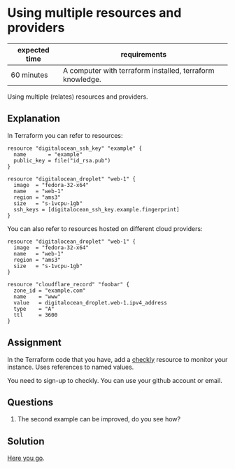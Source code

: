 # Using multiple resources and providers

|expected time|requirements                                             |
|-------------|---------------------------------------------------------|
|60 minutes   |A computer with terraform installed, terraform knowledge.|

Using multiple (relates) resources and providers.

## Explanation

In Terraform you can refer to resources:

```
resource "digitalocean_ssh_key" "example" {
  name       = "example"
  public_key = file("id_rsa.pub")
}

resource "digitalocean_droplet" "web-1" {
  image  = "fedora-32-x64"
  name   = "web-1"
  region = "ams3"
  size   = "s-1vcpu-1gb"
  ssh_keys = [digitalocean_ssh_key.example.fingerprint]
}
```

You can also refer to resources hosted on different cloud providers:

```
resource "digitalocean_droplet" "web-1" {
  image  = "fedora-32-x64"
  name   = "web-1"
  region = "ams3"
  size   = "s-1vcpu-1gb"   
}

resource "cloudflare_record" "foobar" {
  zone_id = "example.com"
  name    = "www"
  value   = digitalocean_droplet.web-1.ipv4_address
  type    = "A"
  ttl     = 3600
}
```

## Assignment

In the Terraform code that you have, add a [checkly](https://www.checklyhq.com/) resource to monitor your instance. Uses references to named values.

You need to sign-up to checkly. You can use your github account or email.

## Questions

1. The second example can be improved, do you see how?

## Solution

[Here you go](4-multiple-resources-solution.md).

